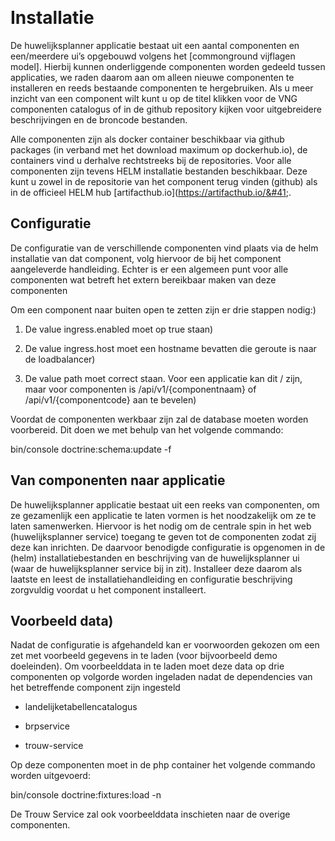   
&nbsp;
# Installatie

De huwelijksplanner applicatie bestaat uit een aantal componenten en een/meerdere ui’s opgebouwd volgens het [commonground vijflagen model]. Hierbij kunnen onderliggende componenten worden gedeeld tussen applicaties, we raden daarom aan om alleen nieuwe componenten te installeren en reeds bestaande componenten te hergebruiken.  Als u meer inzicht van een component wilt kunt u op de titel klikken voor de VNG componenten catalogus of in de github repository kijken voor uitgebreidere beschrijvingen en  de broncode bestanden.  

Alle componenten zijn als docker container beschikbaar via github packages &#40;in verband met het download maximum op dockerhub.io&#41;, de containers vind u derhalve rechtstreeks bij de repositories. Voor alle componenten zijn tevens HELM installatie bestanden beschikbaar. Deze kunt u zowel in de repositorie van het component terug vinden &#40;github&#41; als in de officieel HELM  hub [artifacthub.io]&#40;https://artifacthub.io/&#41;.


## Configuratie

De configuratie van de verschillende componenten vind plaats via de helm installatie van dat component, volg hiervoor de bij het component aangeleverde handleiding. Echter is er een algemeen punt voor alle componenten wat betreft het extern bereikbaar maken van deze componenten

Om een component naar buiten open te zetten zijn er drie stappen nodig:)

1. De value ingress.enabled moet op true staan)

2. De value ingress.host moet een hostname bevatten die geroute is naar de loadbalancer)

3. De value path moet correct staan. Voor een applicatie kan dit / zijn, maar voor componenten is /api/v1/{componentnaam} of /api/v1/{componentcode} aan te bevelen)

Voordat de componenten werkbaar zijn zal de database moeten worden voorbereid. Dit doen we met behulp van het volgende commando:  

bin/console doctrine:schema:update -f  

## Van componenten naar applicatie  

De huwelijksplanner applicatie bestaat uit een reeks van componenten, om ze gezamenlijk een applicatie te laten vormen is het noodzakelijk om ze te laten samenwerken. Hiervoor is het nodig om de centrale spin in het web &#40;huwelijksplanner service&#41; toegang te geven tot de componenten zodat zij deze kan inrichten. De daarvoor benodigde configuratie is opgenomen in de &#40;helm&#41; installatiebestanden en beschrijving van de huwelijksplanner ui &#40;waar de huwelijksplanner service bij in zit&#41;. Installeer deze daarom als laatste en leest de installatiehandleiding en configuratie beschrijving zorgvuldig voordat u het component installeert.  

## Voorbeeld data)

Nadat de configuratie is afgehandeld kan er voorwoorden gekozen om een zet met voorbeeld gegevens in te laden &#40;voor bijvoorbeeld demo doeleinden&#41;. Om voorbeelddata in te laden moet deze data op drie componenten op volgorde worden ingeladen nadat de dependencies van het betreffende component zijn ingesteld

- landelijketabellencatalogus  

- brpservice 

- trouw-service 
  
Op deze componenten moet in de php container het volgende commando worden uitgevoerd:  

bin/console doctrine:fixtures:load -n 

De Trouw Service zal ook voorbeelddata inschieten naar de overige componenten.
